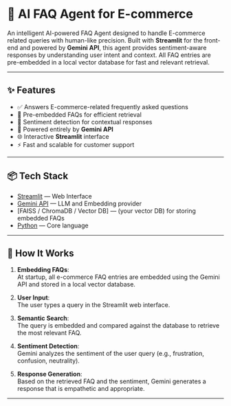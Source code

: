 # 🛒 AI FAQ Agent for E-commerce

An intelligent AI-powered FAQ Agent designed to handle E-commerce related queries with human-like precision. Built with **Streamlit** for the front-end and powered by **Gemini API**, this agent provides sentiment-aware responses by understanding user intent and context. All FAQ entries are pre-embedded in a local vector database for fast and relevant retrieval.

---

## ✨ Features

- ✅ Answers E-commerce-related frequently asked questions
- 📁 Pre-embedded FAQs for efficient retrieval
- 🧠 Sentiment detection for contextual responses
- 🤖 Powered entirely by **Gemini API**
- 🌐 Interactive **Streamlit** interface
- ⚡ Fast and scalable for customer support

---

## 📦 Tech Stack

- [Streamlit](https://streamlit.io/) — Web Interface
- [Gemini API](https://ai.google.dev/) — LLM and Embedding provider
- [FAISS / ChromaDB / Vector DB] — (your vector DB) for storing embedded FAQs
- [Python](https://www.python.org/) — Core language

---

## 🧠 How It Works

1. **Embedding FAQs**:  
   At startup, all e-commerce FAQ entries are embedded using the Gemini API and stored in a local vector database.

2. **User Input**:  
   The user types a query in the Streamlit web interface.

3. **Semantic Search**:  
   The query is embedded and compared against the database to retrieve the most relevant FAQ.

4. **Sentiment Detection**:  
   Gemini analyzes the sentiment of the user query (e.g., frustration, confusion, neutrality).

5. **Response Generation**:  
   Based on the retrieved FAQ and the sentiment, Gemini generates a response that is empathetic and appropriate.

---

